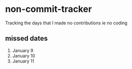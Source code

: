 # non-commit-tracker
Tracking the days that I made no contributions ie no coding

## missed dates
 
 1. January 9 
 1. January 10 
 1. January 11